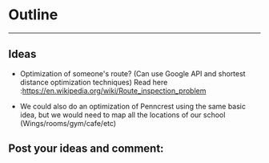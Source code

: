 # Outline
---
Ideas
--------
* Optimization of someone's route? (Can use Google API and shortest distance optimization techniques)  Read here :https://en.wikipedia.org/wiki/Route_inspection_problem

* We could also do an optimization of Penncrest using the same basic idea, but we would need to map all the locations of our school (Wings/rooms/gym/cafe/etc)

Post your ideas and comment:
------------
